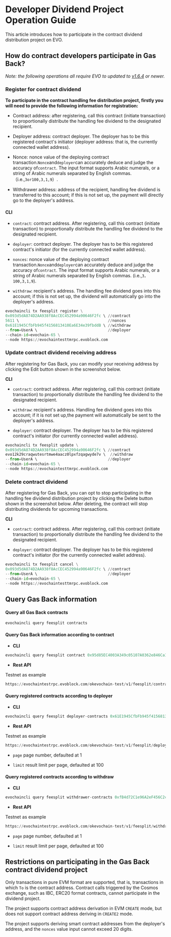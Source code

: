 # Developer Dividend Project Operation Guide

This article introduces how to participate in the contract dividend distribution project on EVO.

## How do contract developers participate in Gas Back?

*Note: the following operations all require EVO to updated to* *[v1.6.4](https://github.com/evoblockchain/evochain/tree/v1.6.4)* *or newer.*

### Register for contract dividend

**To** **participate in the contract handling fee distribution project, firstly you will need to provide the following information for registration:**

- Contract address: after registering, call this contract (initiate transaction) to proportionally distribute the handling fee dividend to the designated recipient.

- Deployer address: contract deployer. The deployer has to be this registered contract's initiator (deployer address: that is, the currently connected wallet address).

- Nonce: nonce value of the deploying contract transaction.`Nonce`and`deployer`can accurately deduce and judge the accuracy of`contract`. The input format supports Arabic numerals, or a string of Arabic numerals separated by English commas.（i.e.,`3or100,3,1,9`）.

- Withdrawer address: address of the recipient, handling fee dividend is transferred to this account; if this is not set up, the payment will directly go to the deployer's address.

#### **CLI**

- `contract`: contract address. After registering, call this contract (initiate transaction) to proportionally distribute the handling fee dividend to the designated recipient.

- `deployer`: contract deployer. The deployer has to be this registered contract's initiator (for the currently connected wallet address).

- `nonces`: nonce value of the deploying contract transaction.`Nonce`and`deployer`can accurately deduce and judge the accuracy of`contract`. The input format supports Arabic numerals, or a string of Arabic numerals separated by English commas. (i.e.,`3，100,3,1,9`).

- `withdraw`: recipient's address. The handling fee dividend goes into this account; if this is not set up, the dividend will automatically go into the deployer's address.

```Python
evochaincli tx feesplit register \
0x093d5dA874D2AA938f8AcCEC452994a90646F2fc \ //contract
5611 \                                       //nonces
0x61E1945CfbFb945f4156813410Ea6E34e39fbddB \ //withdraw
--from=UserA \                               //deployer
--chain-id=evochain-65 \
--node https://evochaintesttmrpc.evoblock.com
```

### Update contract dividend receiving address

After registering for Gas Back, you can modify your receiving address by clicking the Edit button shown in the screenshot below.

**CLI**

- `contract`: contract address. After registering, call this contract (initiate transaction) to proportionally distribute the handling fee dividend to the designated recipient.

- `withdraw`: recipient's address. Handling fee dividend goes into this account; if it is not set up,the payment will automatically be sent to the deployer's address.

- `deployer`: contract deployer. The deployer has to be this registered contract's initiator (for currently connected wallet address).

```Python
evochaincli tx feesplit update \
0x093d5dA874D2AA938f8AcCEC452994a90646F2fc \ //contract
evo12k29craqwutesrtmwe4aacz0lpxfzqagwyde7v \  //withdraw
--from=UserA \                               //deployer
--chain-id=evochain-65 \
--node https://evochaintesttmrpc.evoblock.com
```

### Delete contract dividend

After registering for Gas Back, you can opt to stop participating in the handling fee dividend distribution project by clicking the Delete button shown in the screenshot below. After deleting, the contract will stop distributing dividends for upcoming transactions.

**CLI**

- `contract`: contract address. After registering, call this contract (initiate transaction) to proportionally distribute the handling fee dividend to the designated recipient.

- `deployer`: contract deployer. The deployer has to be this registered contract's initiator (for the currently connected wallet address).

```Python
evochaincli tx feesplit cancel \
0x093d5dA874D2AA938f8AcCEC452994a90646F2fc \ //contract
--from=UserA \                               //deployer
--chain-id=evochain-65 \
--node https://evochaintesttmrpc.evoblock.com
```

## Query Gas Back information

#### Query all Gas Back contracts

```Python
evochaincli query feesplit contracts
```

#### Query Gas Back information according to contract

- **CLI**

```Python
evochaincli query feesplit contract 0x95d85EC4003A349c05107A0362e846Ca157194A0
```

- **Rest API**

Testnet as example

```Python
https://evochaintestrpc.evoblock.com/okevochain-test/v1/feesplit/contract/0x95d85EC4003A349c05107A0362e846Ca157194A0
```

#### Query registered contracts according to deployer

- **CLI**

```Python
evochaincli query feesplit deployer-contracts 0x61E1945CfbFb945f4156813410Ea6E34e39fbddB
```

- **Rest API**

Testnet as example

```Python
https://evochaintestrpc.evoblock.com/okevochain-test/v1/feesplit/deployer/evo1v8segh8mlw297s2ksy6pp6nwxn3el0wmkuqsx2?page=1&limit=2
```

- `page` page number, defaulted at 1

- `limit` result limit per page, defaulted at 100

#### Query registered contracts according to withdraw

- **CLI**

```Python
evochaincli query feesplit withdrawer-contracts 0xfB4d72C1e96A2eF456C2cEDD2b10ecb20c52F2B2
```

- **Rest API**

Testnet as example

```Python
https://evochaintestrpc.evoblock.com/okevochain-test/v1/feesplit/withdrawer/evo1v8segh8mlw297s2ksy6pp6nwxn3el0wmkuqsx2?page=1&limit=2
```

- `page` page number, defaulted at 1

- `limit` result limit per page, defaulted at 100

## Restrictions on participating in the Gas Back contract dividend project

Only transactions in pure EVM format are supported, that is, transactions in which `To` is the contract address. Contract calls triggered by the Cosmos exchange, such as IBC, ERC20 format contracts, cannot participate in the dividend project.

The project supports contract address derivation in EVM `CREATE` mode, but does not support contract address deriving in `CREATE2` mode.

The project supports deriving smart contract addresses from the deployer's address, and the `nonces` value input cannot exceed 20 digits.